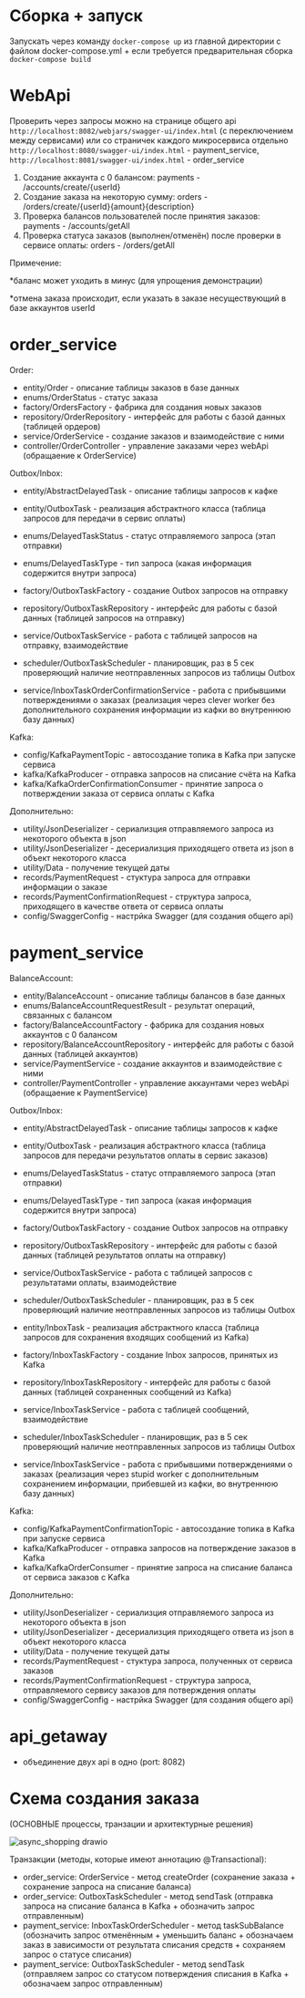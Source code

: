 # Сборка + запуск

Запускать через команду `docker-compose up` из главной директории с файлом docker-compose.yml + если требуется предварительная сборка `docker-compose build`


# WebApi

Проверить через запросы можно на странице общего api `http://localhost:8082/webjars/swagger-ui/index.html` (с переключением между сервисами) или со страничек каждого микросервиса отдельно `http://localhost:8080/swagger-ui/index.html` - payment_service, `http://localhost:8081/swagger-ui/index.html` - order_service

1. Создание аккаунта с 0 балансом: payments - /accounts/create/{userId}
2. Создание заказа на некоторую сумму: orders - /orders/create/{userId}{amount}{description}
3. Проверка балансов пользователей после принятия заказов: payments - /accounts/getAll
4. Проверка статуса заказов (выполнен/отменён) после проверки в сервисе оплаты: orders - /orders/getAll

Примечение:

*баланс может уходить в минус (для упрощения демонстрации)

*отмена заказа происходит, если указать в заказе несуществующий в базе аккаунтов userId


# order_service

Order:
- entity/Order - описание таблицы заказов в базе данных
- enums/OrderStatus - статус заказа
- factory/OrdersFactory - фабрика для создания новых заказов
- repository/OrderRepository - интерфейс для работы с базой данных (таблицей ордеров)
- service/OrderService - создание заказов и взаимодействие с ними
- controller/OrderController - управление заказами через webApi (обращаение к OrderService)

Outbox/Inbox:
- entity/AbstractDelayedTask - описание таблицы запросов к кафке
- entity/OutboxTask - реализация абстрактного класса (таблица запросов для передачи в сервис оплаты)
- enums/DelayedTaskStatus - статус отправляемого запроса (этап отправки)
- enums/DelayedTaskType - тип запроса (какая информация содержится внутри запроса)
- factory/OutboxTaskFactory - создание Outbox запросов на отправку
- repository/OutboxTaskRepository - интерфейс для работы с базой данных (таблицей запросов на отправку)
- service/OutboxTaskService - работа с таблицей запросов на отправку, взаимодействие
- scheduler/OutboxTaskScheduler - планировщик, раз в 5 сек проверяющий наличие неотправленных запросов из таблицы Outbox

- service/InboxTaskOrderConfirmationService - работа с прибывшими потверждениями о заказах (реализация через clever worker без дополнительного сохранения информации из кафки во внутреннюю базу данных)

Kafka:
- config/KafkaPaymentTopic - автосоздание топика в Kafka при запуске сервиса
- kafka/KafkaProducer - отправка запросов на списание счёта на Kafka
- kafka/KafkaOrderConfirmationConsumer - принятие запроса о потверждении заказа от сервиса оплаты с Kafka

Дополнительно:
- utility/JsonDeserializer - сериализция отправляемого запроса из некоторого объекта в json
- utility/JsonDeserializer - десериализция приходящего ответа из json в объект некоторого класса
- utility/Data - получение текущей даты
- records/PaymentRequest - стуктура запроса для отправки информации о заказе
- records/PaymentConfirmationRequest - структура запроса, приходящего в качестве ответа от сервиса оплаты
- config/SwaggerConfig - настрйка Swagger (для создания общего api)


# payment_service

BalanceAccount:
- entity/BalanceAccount  - описание таблицы балансов в базе данных
- enums/BalanceAccountRequestResult - результат операций, связанных с балансом
- factory/BalanceAccountFactory - фабрика для создания новых аккаунтов с 0 балансом
- repository/BalanceAccountRepository - интерфейс для работы с базой данных (таблицей аккаунтов)
- service/PaymentService - создание аккаунтов и взаимодействие с ними
- controller/PaymentController - управление аккаунтами через webApi (обращаение к PaymentService)

Outbox/Inbox:
- entity/AbstractDelayedTask - описание таблицы запросов к кафке
- entity/OutboxTask - реализация абстрактного класса (таблица запросов для передачи результатов оплаты в сервис заказов)
- enums/DelayedTaskStatus - статус отправляемого запроса (этап отправки)
- enums/DelayedTaskType - тип запроса (какая информация содержится внутри запроса)
- factory/OutboxTaskFactory - создание Outbox запросов на отправку
- repository/OutboxTaskRepository - интерфейс для работы с базой данных (таблицей результатов оплаты на отправку)
- service/OutboxTaskService - работа с таблицей запросов с результатами оплаты, взаимодействие
- scheduler/OutboxTaskScheduler - планировщик, раз в 5 сек проверяющий наличие неотправленных запросов из таблицы Outbox

- entity/InboxTask - реализация абстрактного класса (таблица запросов для сохранения входящих сообщений из Kafka)
- factory/InboxTaskFactory - создание Inbox запросов, принятых из Kafka
- repository/InboxTaskRepository - интерфейс для работы с базой данных (таблицей сохраненных сообщений из Kafka)
- service/InboxTaskService - работа с таблицей сообщений, взаимодействие
- scheduler/InboxTaskScheduler - планировщик, раз в 5 сек проверяющий наличие неотправленных запросов из таблицы Outbox
- service/InboxTaskService - работа с прибывшими потверждениями о заказах (реализация через stupid worker c дополнительным сохранением информации, прибевшей из кафки, во внутреннюю базу данных)

Kafka:
- config/KafkaPaymentConfirmationTopic - автосоздание топика в Kafka при запуске сервиса
- kafka/KafkaProducer - отправка запросов на потверждение заказов в Kafka
- kafka/KafkaOrderConsumer - принятие запроса на списание баланса от сервиса заказов с Kafka

Дополнительно:
- utility/JsonDeserializer - сериализция отправляемого запроса из некоторого объекта в json
- utility/JsonDeserializer - десериализция приходящего ответа из json в объект некоторого класса
- utility/Data - получение текущей даты
- records/PaymentRequest - стуктура запроса, полученных от сервиса заказов
- records/PaymentConfirmationRequest - структура запроса, отправляемого сервису заказов для потверждения оплаты
- config/SwaggerConfig - настрйка Swagger (для создания общего api)


# api_getaway

- объединение двух api в одно (port: 8082)


# Схема создания заказа

(ОСНОВНЫЕ процессы, транзации и архитектурные решения)


![async_shopping drawio](https://github.com/user-attachments/assets/c2683883-28e5-423b-8c8f-0a880114e577)


Транзакции (методы, которые имеют аннотацию @Transactional):

- order_service: OrderService - метод createOrder (сохранение заказа + сохранение запроса на списание баланса)
- order_service: OutboxTaskScheduler - метод sendTask (отправка запроса на списание баланса в Kafka + обозначить запрос отправленным)
- payment_service: InboxTaskOrderScheduler - метод taskSubBalance (обозначить запрос отменённым + уменьшить баланс + обозначаем заказ в зависимости от результата списания средств + сохраняем запрос о статусе списания)
- payment_service: OutboxTaskScheduler - метод sendTask (отправляем запрос со статусом потверждения списания в Kafka + обозначаем запрос отправленным)


